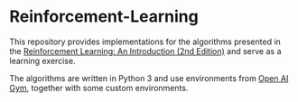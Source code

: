 # Reinforcement-Learning

This repository provides implementations for the algorithms presented in the [Reinforcement Learning: An Introduction (2nd Edition)](http://incompleteideas.net/book/bookdraft2018jan1.pdf) and serve as a learning exercise.

The algorithms are written in Python 3 and use environments from [Open AI Gym](https://gym.openai.com/), together with some custom environments.
